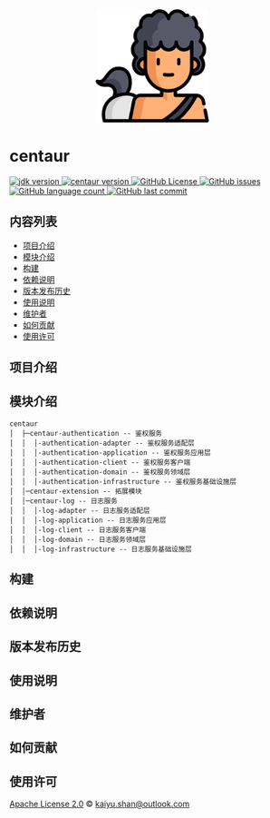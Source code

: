 <!--suppress HtmlDeprecatedAttribute -->
<p align="center">
	<!--suppress CheckImageSize -->
<img src="./logo.png" alt="centaur" width="200" height="200"/>
</p>

# centaur

<p>
  <a target="_blank" href="https://www.oracle.com/java/technologies/javase/jdk17-archive-downloads.html">
    <img alt="jdk version" src="https://img.shields.io/badge/JDK-17+-green.svg" />
  </a>
  <a target="_blank" href="https://github.com/conifercone/centaur">
    <img alt="centaur version" src="https://img.shields.io/badge/centaur-1.0.0--SNAPSHOT-brightgreen" />
  </a>
  <a target="_blank" href="https://github.com/conifercone/centaur">
    <img alt="GitHub License" src="https://img.shields.io/github/license/conifercone/centaur">
  </a>
  <a target="_blank" href="https://github.com/conifercone/centaur">
    <img alt="GitHub issues" src="https://img.shields.io/github/issues/conifercone/centaur">
  </a>
  <a target="_blank" href="https://github.com/conifercone/centaur">
    <img alt="GitHub language count" src="https://img.shields.io/github/languages/count/conifercone/centaur">
  </a>
  <a target="_blank" href="https://github.com/conifercone/centaur">
    <img alt="GitHub last commit" src="https://img.shields.io/github/last-commit/conifercone/centaur">
  </a>
</p>

## 内容列表

- [项目介绍](#项目介绍)
- [模块介绍](#模块介绍)
- [构建](#构建)
- [依赖说明](#依赖说明)
- [版本发布历史](#版本发布历史)
- [使用说明](#使用说明)
- [维护者](#维护者)
- [如何贡献](#如何贡献)
- [使用许可](#使用许可)

## 项目介绍

## 模块介绍

```text
centaur
│  ├─centaur-authentication -- 鉴权服务
│  │  │-authentication-adapter -- 鉴权服务适配层
│  │  │-authentication-application -- 鉴权服务应用层
│  │  │-authentication-client -- 鉴权服务客户端
│  │  │-authentication-domain -- 鉴权服务领域层
│  │  │-authentication-infrastructure -- 鉴权服务基础设施层
│  │─centaur-extension -- 拓展模块
│  │─centaur-log -- 日志服务
│  │  │-log-adapter -- 日志服务适配层
│  │  │-log-application -- 日志服务应用层
│  │  │-log-client -- 日志服务客户端
│  │  │-log-domain -- 日志服务领域层
│  │  │-log-infrastructure -- 日志服务基础设施层
```

## 构建

## 依赖说明

## 版本发布历史

## 使用说明

## 维护者

## 如何贡献

## 使用许可

[Apache License 2.0](LICENSE) © kaiyu.shan@outlook.com
